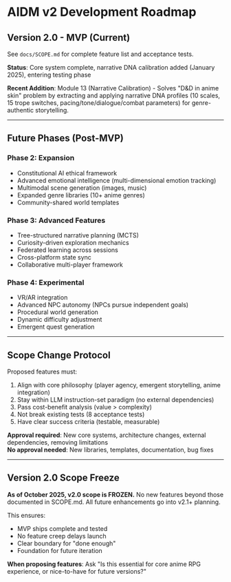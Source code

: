 # AIDM v2 Development Roadmap

## Version 2.0 - MVP (Current)

See `docs/SCOPE.md` for complete feature list and acceptance tests.

**Status**: Core system complete, narrative DNA calibration added (January 2025), entering testing phase

**Recent Addition**: Module 13 (Narrative Calibration) - Solves "D&D in anime skin" problem by extracting and applying narrative DNA profiles (10 scales, 15 trope switches, pacing/tone/dialogue/combat parameters) for genre-authentic storytelling.

---

## Future Phases (Post-MVP)

### Phase 2: Expansion
- Constitutional AI ethical framework
- Advanced emotional intelligence (multi-dimensional emotion tracking)
- Multimodal scene generation (images, music)
- Expanded genre libraries (10+ anime genres)
- Community-shared world templates

### Phase 3: Advanced Features
- Tree-structured narrative planning (MCTS)
- Curiosity-driven exploration mechanics
- Federated learning across sessions
- Cross-platform state sync
- Collaborative multi-player framework

### Phase 4: Experimental
- VR/AR integration
- Advanced NPC autonomy (NPCs pursue independent goals)
- Procedural world generation
- Dynamic difficulty adjustment
- Emergent quest generation

---

## Scope Change Protocol

Proposed features must:
1. Align with core philosophy (player agency, emergent storytelling, anime integration)
2. Stay within LLM instruction-set paradigm (no external dependencies)
3. Pass cost-benefit analysis (value > complexity)
4. Not break existing tests (8 acceptance tests)
5. Have clear success criteria (testable, measurable)

**Approval required**: New core systems, architecture changes, external dependencies, removing limitations  
**No approval needed**: New libraries, templates, documentation, bug fixes

---

## Version 2.0 Scope Freeze

**As of October 2025, v2.0 scope is FROZEN.** No new features beyond those documented in SCOPE.md. All future enhancements go into v2.1+ planning.

This ensures:
- MVP ships complete and tested
- No feature creep delays launch
- Clear boundary for "done enough"
- Foundation for future iteration

**When proposing features**: Ask "Is this essential for core anime RPG experience, or nice-to-have for future versions?"
